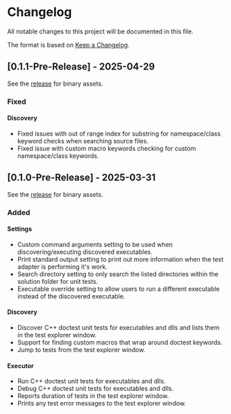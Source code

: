 # Changelog
All notable changes to this project will be documented in this file.

The format is based on [Keep a Changelog](https://keepachangelog.com/en/1.0.0/).

## [0.1.1-Pre-Release] - 2025-04-29

See the [release](https://github.com/comfyjase/DoctestTestAdapter/releases) for binary assets.

### Fixed 

#### Discovery
* Fixed issues with out of range index for substring for namespace/class keyword checks when searching source files.
* Fixed issue with custom macro keywords checking for custom namespace/class keywords.

## [0.1.0-Pre-Release] - 2025-03-31

See the [release](https://github.com/comfyjase/DoctestTestAdapter/releases) for binary assets.

### Added

#### Settings
* Custom command arguments setting to be used when discovering/executing discovered executables.
* Print standard output setting to print out more information when the test adapter is performing it's work.
* Search directory setting to only search the listed directories within the solution folder for unit tests.
* Executable override setting to allow users to run a different executable instead of the discovered executable.

#### Discovery
* Discover C++ doctest unit tests for executables and dlls and lists them in the test explorer window.
* Support for finding custom macros that wrap around doctest keywords.
* Jump to tests from the test explorer window.

#### Executor
* Run C++ doctest unit tests for executables and dlls.
* Debug C++ doctest unit tests for executables and dlls.
* Reports duration of tests in the test explorer window.
* Prints any test error messages to the test explorer window.
